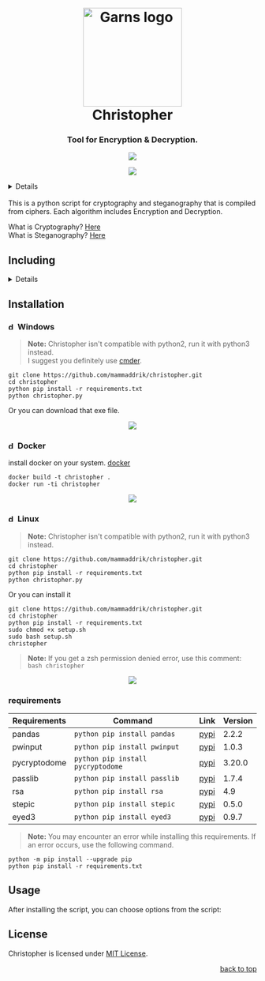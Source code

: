 <div id="top"></div>
<h1 align="center">
    <br>
    <a href="https://github.com/mammaddrik/christopher"><img src="https://i.postimg.cc/7h9CxC2V/christopher.png" alt="Garns logo" width="200" height="200"></a>
    <br>
    Christopher
    <br>
</h1>

<h3 align="center">Tool for Encryption & Decryption.</h3>

<p align="center">
    <a href="https://github.com/mammaddrik/christopher/releases">
    <img src="https://img.shields.io/github/release/mammaddrik/christopher.svg">
</p>

<p align="center">
    <img src="https://i.postimg.cc/VkJkrZtn/christopher.png">
</p>

<details>
<summary>Contents</summary>

[Including](#Including)<br>
[Installation](#installation)<br>
[Usage](#usage)<br>
[License](#license)

</details>

<br>
This is a python script for cryptography and steganography that is compiled from ciphers. Each algorithm includes Encryption and Decryption.
<br>

What is Cryptography? [Here](https://en.wikipedia.org/wiki/Cryptography)<br>
What is Steganography? [Here](https://en.wikipedia.org/wiki/Steganography)

## Including
<details>

1. **Cryptography**
    - Atbash Cipher
    - Caesar Cipher
      - Encryption
      - Decryption
      - Crack
    - Affine Cipher
      - Encryption
      - Decryption
      - Crack
    - Vigenère Cipher
      - Encryption
      - Decryption
      - Crack
    - Reverse Text
    - Play Fire Cipher
      - Encryption
      - Decryption
    - Rail Fence Cipher
      - Encryption
      - Decryption
      - Crack
    - Scytale Cipher
      - Encryption
      - Decryption
    - Polybius Square
    - Columnar Cipher
      - Encryption
      - Decryption
      - Crack
    - Simple Substitution Cipher
      - Encryption
      - Decryption
      - Crack
    - Baconian Cipher
    - Morse Code
    - Rot13 Cipher
    - One-Time Pad Cipher
      - Encryption
      - Decryption
    - Hash Function
      - Hash Generator
        - MD2
        - MD4
        - MD5
        - SHA1
        - SHA224
        - SHA256
        - SHA384
        - SHA512
        - sha3-224
        - sha3-256
        - sha3-384
        - sha3-512
        - shake-128
        - shake-256
        - blake2b
        - blake2s
        - NTLM
        - adler32
        - crc32
      - Hash Cracker
        - md5
        - sha1
        - sha256
        - sha384
        - sha512
      - Hash Identifier
    - Enigma Machine
    - AES(CBC)
      - Encryption
      - Decryption
    - Public Key Cipher
      - Encryption
      - Decryption
    - RSA
      - Encryption
      - Decryption
2. **Steganography**
    - Image
      - Encryption
      - Decryption
    - Audio
      - Encryption
      - Decryption
3. **Tools**
    - Password List
      - All Situations
      - Custom
    - Password Manager
      - Encryption
      - Decryption
      - Create CSV file
      - Add
      - Edit
      - Delete
    - Password generator
    - Frequency Analysis
</details>

## Installation
### <img src="https://i.postimg.cc/nLp4jWx0/Windows.png" width="15" height="15" alt="docker"/> Windows
> **Note:** Christopher isn't compatible with python2, run it with python3 instead.<br>
> I suggest you definitely use [cmder](https://cmder.app/).
```
git clone https://github.com/mammaddrik/christopher.git
cd christopher
python pip install -r requirements.txt
python christopher.py
```
Or you can download that exe file.
<p align="center">
    <img src="https://i.postimg.cc/R0t7NnNQ/christopher-Windows.png">
</p>

### <img src="https://cdn.simpleicons.org/docker/2496ED" width="15" height="15" alt="docker"/> Docker
install docker on your system. [docker](https://www.docker.com/)
```
docker build -t christopher .
docker run -ti christopher
```
<p align="center">
    <img src="https://i.postimg.cc/Y0vqCQSt/christopher-docker.png">
</p>

### <img src="https://raw.githubusercontent.com/danielcranney/readme-generator/main/public/icons/skills/linux-colored.svg" width="15" height="15" alt="docker"/> Linux
> **Note:** Christopher isn't compatible with python2, run it with python3 instead.<br>
```
git clone https://github.com/mammaddrik/christopher.git
cd christopher
python pip install -r requirements.txt
python christopher.py
```
Or you can install it
```
git clone https://github.com/mammaddrik/christopher.git
cd christopher
python pip install -r requirements.txt
sudo chmod +x setup.sh
sudo bash setup.sh
christopher
```
> **Note:** If you get a zsh permission denied error, use this comment: `bash christopher`<br>

<p align="center">
    <img src="https://i.postimg.cc/BQNM0DKj/christopher-Linux.png">
</p>

### requirements
| **Requirements**  | **Command**  | **Link**  | **Version**  |
| ------------- | ------------- | ------------- | ------------- |
| pandas  | `python pip install pandas`  | [pypi](https://pypi.org/project/pandas/)  | 2.2.2  |
| pwinput  | `python pip install pwinput`  | [pypi](https://pypi.org/project/pwinput/)  | 1.0.3  |
| pycryptodome  | `python pip install pycryptodome`  | [pypi](https://pypi.org/project/pycryptodome/)  | 3.20.0|
| passlib  | `python pip install passlib`  | [pypi](https://pypi.org/project/passlib/)  | 1.7.4  |
| rsa  | `python pip install rsa`  | [pypi](https://pypi.org/project/rsa/)  | 4.9  |
| stepic  | `python pip install stepic`  | [pypi](https://pypi.org/project/stepic/)  | 0.5.0  |
| eyed3  | `python pip install eyed3`  | [pypi](https://pypi.org/project/eyed3/)  | 0.9.7  |
> **Note:** You may encounter an error while installing this requirements. If an error occurs, use the following command.
```
python -m pip install --upgrade pip
python pip install -r requirements.txt
```

## Usage
After installing the script, you can choose options from the script:<br>


## License
Christopher is licensed under [MIT License](https://github.com/mammaddrik/christopher/blob/main/LICENSE).

<p align="right"><a href="#top">back to top</a></p>